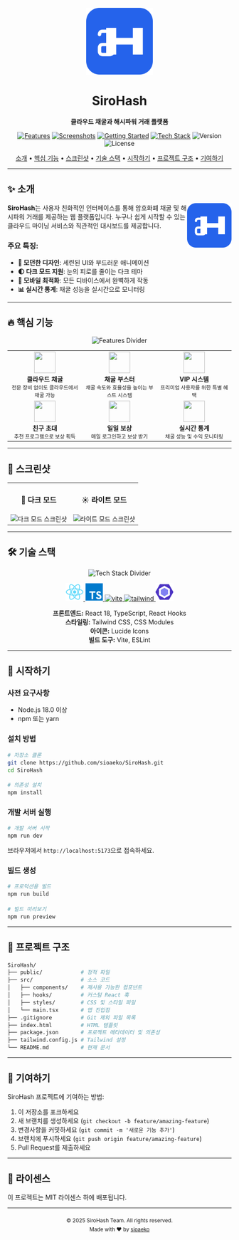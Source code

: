 <p align="center">
  <img src="./public/favicon.svg" alt="SiroHash Logo" width="150" height="150"/>
</p>

<h1 align="center">SiroHash</h1>

<p align="center">
  <b>클라우드 채굴과 해시파워 거래 플랫폼</b>
</p>

<p align="center">
  <a href="#features"><img src="https://img.shields.io/badge/✨-Features-blue.svg" alt="Features"/></a>
  <a href="#screenshots"><img src="https://img.shields.io/badge/📸-Screenshots-green.svg" alt="Screenshots"/></a>
  <a href="#getting-started"><img src="https://img.shields.io/badge/🚀-Getting_Started-orange.svg" alt="Getting Started"/></a>
  <a href="#tech-stack"><img src="https://img.shields.io/badge/🛠️-Tech_Stack-purple.svg" alt="Tech Stack"/></a>
  <img src="https://img.shields.io/badge/version-1.0.0-blue.svg?cacheSeconds=2592000" alt="Version"/>
  <img src="https://img.shields.io/badge/License-MIT-yellow.svg" alt="License"/>
</p>

<p align="center">
  <a href="#-소개">소개</a> •
  <a href="#-핵심-기능">핵심 기능</a> •
  <a href="#-스크린샷">스크린샷</a> •
  <a href="#-기술-스택">기술 스택</a> •
  <a href="#-시작하기">시작하기</a> •
  <a href="#-프로젝트-구조">프로젝트 구조</a> •
  <a href="#-기여하기">기여하기</a>
</p>

<hr>

## ✨ 소개

<img align="right" src="./public/favicon.svg" width="100"/>

**SiroHash**는 사용자 친화적인 인터페이스를 통해 암호화폐 채굴 및 해시파워 거래를 제공하는 웹 플랫폼입니다. 누구나 쉽게 시작할 수 있는 클라우드 마이닝 서비스와 직관적인 대시보드를 제공합니다.

### 주요 특징:

- **🎨 모던한 디자인**: 세련된 UI와 부드러운 애니메이션
- **🌓 다크 모드 지원**: 눈의 피로를 줄이는 다크 테마
- **📱 모바일 최적화**: 모든 디바이스에서 완벽하게 작동
- **📊 실시간 통계**: 채굴 성능을 실시간으로 모니터링

<hr>

## 🔥 핵심 기능

<p align="center">
  <img src="https://i.imgur.com/2VqTUAP.png" alt="Features Divider" height="4"/>
</p>

<table>
  <tr>
    <td align="center" width="33%">
      <img src="https://img.icons8.com/fluency/48/000000/cloud-sync.png" width="48" height="48"/>
      <br />
      <b>클라우드 채굴</b>
      <br />
      <small>전문 장비 없이도 클라우드에서 채굴 가능</small>
    </td>
    <td align="center" width="33%">
      <img src="https://img.icons8.com/fluency/48/000000/lightning-bolt.png" width="48" height="48"/>
      <br />
      <b>채굴 부스터</b>
      <br />
      <small>채굴 속도와 효율성을 높이는 부스트 시스템</small>
    </td>
    <td align="center" width="33%">
      <img src="https://img.icons8.com/fluency/48/000000/diamond.png" width="48" height="48"/>
      <br />
      <b>VIP 시스템</b>
      <br />
      <small>프리미엄 사용자를 위한 특별 혜택</small>
    </td>
  </tr>
  <tr>
    <td align="center">
      <img src="https://img.icons8.com/fluency/48/000000/add-user-group-man-man.png" width="48" height="48"/>
      <br />
      <b>친구 초대</b>
      <br />
      <small>추천 프로그램으로 보상 획득</small>
    </td>
    <td align="center">
      <img src="https://img.icons8.com/fluency/48/000000/gift.png" width="48" height="48"/>
      <br />
      <b>일일 보상</b>
      <br />
      <small>매일 로그인하고 보상 받기</small>
    </td>
    <td align="center">
      <img src="https://img.icons8.com/fluency/48/000000/combo-chart.png" width="48" height="48"/>
      <br />
      <b>실시간 통계</b>
      <br />
      <small>채굴 성능 및 수익 모니터링</small>
    </td>
  </tr>
</table>

<hr>

## 📸 스크린샷

<div align="center">
  <table>
    <tr>
      <td align="center"><h3>🌙 다크 모드</h3></td>
      <td align="center"><h3>☀️ 라이트 모드</h3></td>
    </tr>
    <tr>
      <td><img src="./screenshot/dark-mode-screenshot.gif" alt="다크 모드 스크린샷" width="350"/></td>
      <td><img src="./screenshot/light-mode-screenshot.gif" alt="라이트 모드 스크린샷" width="350"/></td>
    </tr>
  </table>
</div>

<hr>

## 🛠 기술 스택

<p align="center">
  <img src="https://i.imgur.com/2VqTUAP.png" alt="Tech Stack Divider" height="4"/>
</p>

<p align="center">
  <a href="https://reactjs.org/" target="_blank" rel="noreferrer">
    <img src="https://raw.githubusercontent.com/devicons/devicon/master/icons/react/react-original.svg" alt="react" width="40" height="40"/>
  </a>
  <a href="https://www.typescriptlang.org/" target="_blank" rel="noreferrer">
    <img src="https://raw.githubusercontent.com/devicons/devicon/master/icons/typescript/typescript-original.svg" alt="typescript" width="40" height="40"/>
  </a>
  <a href="https://vitejs.dev/" target="_blank" rel="noreferrer">
    <img src="https://vitejs.dev/logo.svg" alt="vite" width="40" height="40"/>
  </a>
  <a href="https://tailwindcss.com/" target="_blank" rel="noreferrer">
    <img src="https://www.vectorlogo.zone/logos/tailwindcss/tailwindcss-icon.svg" alt="tailwind" width="40" height="40"/>
  </a>
  <a href="https://eslint.org/" target="_blank" rel="noreferrer">
    <img src="https://raw.githubusercontent.com/devicons/devicon/master/icons/eslint/eslint-original.svg" alt="eslint" width="40" height="40"/>
  </a>
</p>

<p align="center">
  <b>프론트엔드:</b> React 18, TypeScript, React Hooks<br/>
  <b>스타일링:</b> Tailwind CSS, CSS Modules<br/>
  <b>아이콘:</b> Lucide Icons<br/>
  <b>빌드 도구:</b> Vite, ESLint
</p>

<hr>

## 🚀 시작하기

### 사전 요구사항

- Node.js 18.0 이상
- npm 또는 yarn

### 설치 방법

```bash
# 저장소 클론
git clone https://github.com/sioaeko/SiroHash.git
cd SiroHash

# 의존성 설치
npm install
```

### 개발 서버 실행

```bash
# 개발 서버 시작
npm run dev
```

브라우저에서 `http://localhost:5173`으로 접속하세요.

### 빌드 생성

```bash
# 프로덕션용 빌드
npm run build

# 빌드 미리보기
npm run preview
```

<hr>

## 📁 프로젝트 구조

```bash
SiroHash/
├── public/            # 정적 파일
├── src/               # 소스 코드
│   ├── components/    # 재사용 가능한 컴포넌트
│   ├── hooks/         # 커스텀 React 훅
│   ├── styles/        # CSS 및 스타일 파일
│   └── main.tsx       # 앱 진입점
├── .gitignore         # Git 제외 파일 목록
├── index.html         # HTML 템플릿
├── package.json       # 프로젝트 메타데이터 및 의존성
├── tailwind.config.js # Tailwind 설정
└── README.md          # 현재 문서
```

<hr>

## 👥 기여하기

SiroHash 프로젝트에 기여하는 방법:

1. 이 저장소를 포크하세요
2. 새 브랜치를 생성하세요 (`git checkout -b feature/amazing-feature`)
3. 변경사항을 커밋하세요 (`git commit -m '새로운 기능 추가'`)
4. 브랜치에 푸시하세요 (`git push origin feature/amazing-feature`)
5. Pull Request를 제출하세요

<hr>

## 📄 라이센스

이 프로젝트는 MIT 라이센스 하에 배포됩니다.

<hr>

<p align="center">
  <sub>© 2025 SiroHash Team. All rights reserved.</sub>
  <br/>
  <sub>Made with ❤️ by <a href="https://github.com/sioaeko">sioaeko</a></sub>
</p>
